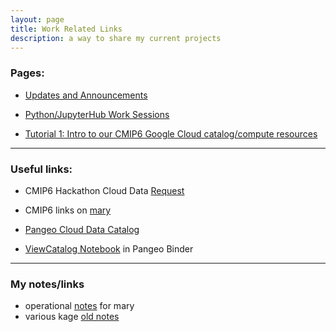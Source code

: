 ```yaml
---
layout: page
title: Work Related Links
description: a way to share my current projects
---
```


### Pages:
- [Updates and Announcements](/index.html)

- [Python/JupyterHub Work Sessions](/pages/sessions.html)

- [Tutorial 1: Intro to our CMIP6 Google Cloud catalog/compute resources ](/pages/tutorial1.html)

--------------
### Useful links:

- CMIP6 Hackathon Cloud Data [Request](https://docs.google.com/forms/d/e/1FAIpQLScFjA5IddqBs2Rc0xGbzn32NPq12TKr-b-8KGtXWyNDK5sJCg/viewform)

- CMIP6 links on [mary](http://mary.ldeo.columbia.edu:8080/CMIP6)

- [Pangeo Cloud Data Catalog](https://pangeo-data.github.io/pangeo-datastore)

- [ViewCatalog Notebook](https://binder.pangeo.io/v2/gh/naomi-henderson/CMIP6-qgrid/master) in Pangeo Binder


--------------
### My notes/links
- operational [notes](/pages/mary.html) for mary
- various kage [old notes](http://kage.ldeo.columbia.edu/notes/) 
